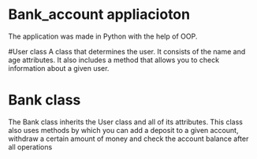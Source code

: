 # Bank_account appliacioton
The application was made in Python with the help of OOP.

#User class
A class that determines the user. It consists of the name and age attributes.
It also includes a method that allows you to check information about a given user.
# Bank class
The Bank class inherits the User class and all of its attributes.
This class also uses methods by which you can add a deposit to a given account, withdraw a certain amount of money and check the account balance after all operations
